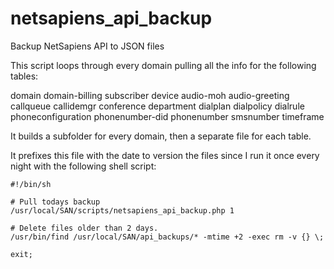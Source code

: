 # netsapiens_api_backup
Backup NetSapiens API to JSON files

This script loops through every domain pulling all the info for the following tables:

  domain
  domain-billing
  subscriber
  device
  audio-moh
  audio-greeting
  callqueue
  callidemgr
  conference
  department
  dialplan
  dialpolicy
  dialrule
  phoneconfiguration
  phonenumber-did
  phonenumber
  smsnumber
  timeframe
  
It builds a subfolder for every domain, then a separate file for each table.
  
It prefixes this file with the date to version the files since I run it once every night with the following shell script:

```
#!/bin/sh

# Pull todays backup
/usr/local/SAN/scripts/netsapiens_api_backup.php 1

# Delete files older than 2 days.
/usr/bin/find /usr/local/SAN/api_backups/* -mtime +2 -exec rm -v {} \;

exit;
```
